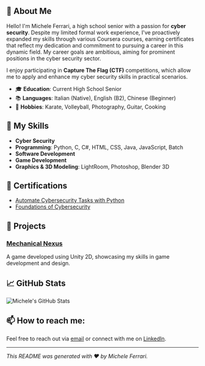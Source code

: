 
## 👋 About Me

Hello! I'm Michele Ferrari, a high school senior with a passion for **cyber security**. Despite my limited formal work experience, I've proactively expanded my skills through various Coursera courses, earning certificates that reflect my dedication and commitment to pursuing a career in this dynamic field. My career goals are ambitious, aiming for prominent positions in the cyber security sector.

I enjoy participating in **Capture The Flag (CTF)** competitions, which allow me to apply and enhance my cyber security skills in practical scenarios.

- 🎓 **Education**: Current High School Senior
- 📚 **Languages**: Italian (Native), English (B2), Chinese (Beginner)
- 🥋 **Hobbies**: Karate, Volleyball, Photography, Guitar, Cooking

## 💼 My Skills

- **Cyber Security**
- **Programming**: Python, C, C#, HTML, CSS, Java, JavaScript, Batch
- **Software Development**
- **Game Development**
- **Graphics & 3D Modeling**: LightRoom, Photoshop, Blender 3D

## 📜 Certifications

- [Automate Cybersecurity Tasks with Python](https://coursera.org/verify/some_certificate)
- [Foundations of Cybersecurity](https://coursera.org/verify/some_certificate)

## 📂 Projects

### [Mechanical Nexus](https://littleflame.itch.io/mechanical-nexus)
A game developed using Unity 2D, showcasing my skills in game development and design.

## 📈 GitHub Stats

![Michele's GitHub Stats](https://github-readme-stats.vercel.app/api?username=ImOnF1r3&show_icons=true&theme=radical)

## 📫 How to reach me:

Feel free to reach out via [email](mailto:ferrarimichele.root@gmail.com) or connect with me on [LinkedIn](https://linkedin.com/in/username).

---

*This README was generated with ❤️ by Michele Ferrari.*
